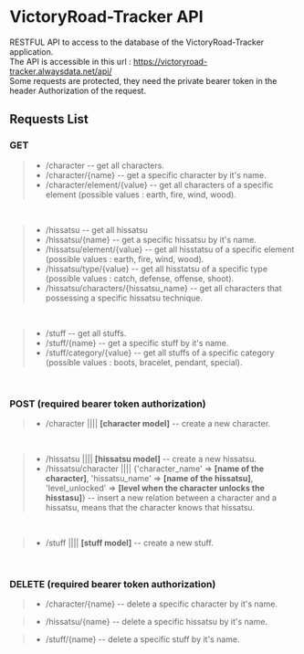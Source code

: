 # VictoryRoad-Tracker API
RESTFUL API to access to the database of the VictoryRoad-Tracker application. <br/>
The API is accessible in this url : https://victoryroad-tracker.alwaysdata.net/api/ <br/>
Some requests are protected, they need the private bearer token in the header Authorization of the request.

## Requests List

### GET

> - /character  -- get all characters.
> - /character/{name}  -- get a specific character by it's name.
> - /character/element/{value} -- get all characters of a specific element (possible values : earth, fire, wind, wood).

<br/>

> - /hissatsu  -- get all hissatsu
> - /hissatsu/{name}  -- get a specific hissatsu by it's name.
> - /hissatsu/element/{value}  -- get all hisstatsu of a specific element (possible values : earth, fire, wind, wood).
> - /hissatsu/type/{value}  -- get all hisstatsu of a specific type (possible values : catch, defense, offense, shoot).
> - /hissatsu/characters/{hissatsu_name}  -- get all characters that possessing a specific hissatsu technique.

<br/>

> - /stuff  -- get all stuffs.
> - /stuff/{name}  -- get a specific stuff by it's name.
> - /stuff/category/{value}  -- get all stuffs of a specific category (possible values : boots, bracelet, pendant, special).

<br/>

### POST (required bearer token authorization)

> - /character |||| **[character model]**  -- create a new character.

<br/>

> - /hissatsu |||| **[hissatsu model]**  -- create a new hissatsu.
> - /hissatsu/character |||| {'character_name' => **[name of the character]**, 'hissatsu_name' => **[name of the hissatsu]**, 'level_unlocked' => **[level when the character unlocks the hisstasu]**}  -- insert a new relation between a character and a hissatsu, means that the character knows that hissatsu.

<br/>

> - /stuff |||| **[stuff model]**  -- create a new stuff.

<br/>

### DELETE (required bearer token authorization)

> - /character/{name}  -- delete a specific character by it's name.

> - /hissatsu/{name}  -- delete a specific hissatsu by it's name.

> - /stuff/{name}  -- delete a specific stuff by it's name.
